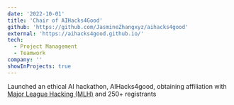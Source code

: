 ```yaml
---
date: '2022-10-01'
title: 'Chair of AIHacks4Good'
github: 'https://github.com/JasmineZhangxyz/aihacks4good'
external: 'https://aihacks4good.github.io/'
tech:
  - Project Management
  - Teamwork
company: ''
showInProjects: true
---
```


Launched an ethical AI hackathon, AIHacks4good, obtaining affiliation with [Major League Hacking (MLH)](https://mlh.io/seasons/2023/events) and 250+ registrants
